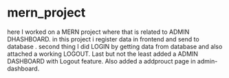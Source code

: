 # mern_project
here I worked on a MERN project where that is related to ADMIN DHASHBOARD. in this project i register data in frontend and send to database . second  thing I did LOGIN  by getting data from database and also attached a working LOGOUT. Last but not the least added a ADMIN DASHBOARD with Logout feature. Also added a addprouct page in admin-dashboard.

